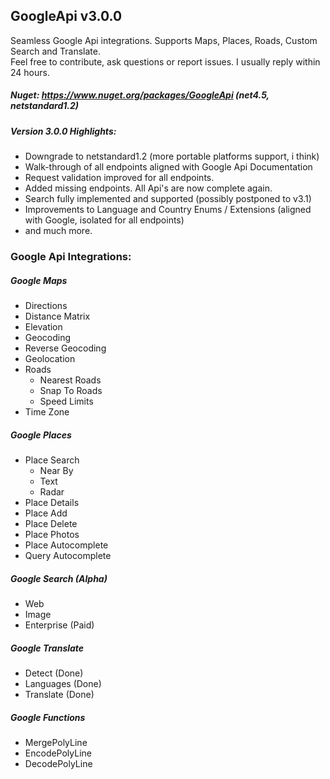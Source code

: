 ## GoogleApi v3.0.0
Seamless Google Api integrations.
Supports Maps, Places, Roads, Custom Search and Translate.  
Feel free to contribute, ask questions or report issues. I usually reply within 24 hours.

##### Nuget: https://www.nuget.org/packages/GoogleApi (net4.5, netstandard1.2)

##### Version 3.0.0 Highlights: 
* Downgrade to netstandard1.2 (more portable platforms support, i think) 
* Walk-through of all endpoints aligned with Google Api Documentation
* Request validation improved for all endpoints.
* Added missing endpoints. All Api's are now complete again.
* Search fully implemented and supported (possibly postponed to v3.1)
* Improvements to Language and Country Enums / Extensions (aligned with Google, isolated for all endpoints)
* and much more.

### Google Api Integrations:
##### Google Maps
  * Directions
  * Distance Matrix
  * Elevation
  * Geocoding 
  * Reverse Geocoding
  * Geolocation
  * Roads 
    * Nearest Roads
    * Snap To Roads
    * Speed Limits
  * Time Zone

##### Google Places
  * Place Search
    * Near By
	* Text
	* Radar
  * Place Details
  * Place Add
  * Place Delete
  * Place Photos
  * Place Autocomplete
  * Query Autocomplete

##### Google Search (*Alpha*)
  * Web
  * Image
  * Enterprise (Paid)

##### Google Translate 
  * Detect (Done)
  * Languages (Done)
  * Translate (Done)

##### Google Functions 
  * MergePolyLine
  * EncodePolyLine
  * DecodePolyLine

